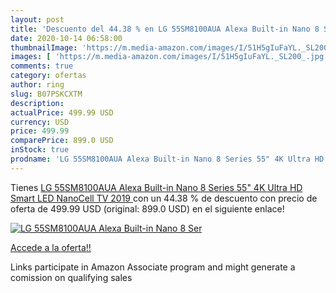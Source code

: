 ```yaml
---
layout: post
title: 'Descuento del 44.38 % en LG 55SM8100AUA Alexa Built-in Nano 8 Ser'
date: 2020-10-14 06:58:00
thumbnailImage: 'https://m.media-amazon.com/images/I/51H5gIuFaYL._SL200_.jpg'
images: [ 'https://m.media-amazon.com/images/I/51H5gIuFaYL._SL200_.jpg' ]
comments: true
category: ofertas
author: ring
slug: B07PSKCXTM
description:
actualPrice: 499.99 USD
currency: USD
price: 499.99
comparePrice: 899.0 USD
inStock: true
prodname: 'LG 55SM8100AUA Alexa Built-in Nano 8 Series 55" 4K Ultra HD Smart LED NanoCell TV  2019 '
---
```


Tienes [LG 55SM8100AUA Alexa Built-in Nano 8 Series 55" 4K Ultra HD Smart LED NanoCell TV  2019 ](https://www.amazon.com/dp/B07PSKCXTM/?tag=tolees-20) con un 44.38 % de descuento con precio de oferta de 499.99 USD (original: 899.0 USD) en el siguiente enlace!

[![LG 55SM8100AUA Alexa Built-in Nano 8 Ser](https://m.media-amazon.com/images/I/51H5gIuFaYL._SL200_.jpg)](https://www.amazon.com/dp/B07PSKCXTM/?tag=tolees-20)

[Accede a la oferta!!](https://www.amazon.com/dp/B07PSKCXTM/?tag=tolees-20)

Links participate in Amazon Associate program and might generate a comission on qualifying sales


